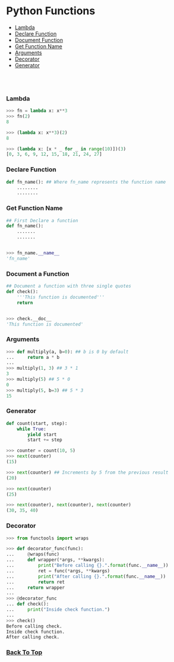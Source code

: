# Python Functions



- [Lambda](#lambda)
- [Declare Function](#declare-function)
- [Document Function](#document-a-function)
- [Get Function Name](#get-function-name)
- [Arguments](#arguments)
- [Decorator](#lambda)
- [Generator](#generator)


<br><br>
### Lambda

```python
>>> fn = lambda x: x**3
>>> fn(2)
8

>>> (lambda x: x**3)(2)
8

>>> (lambda x: [x * _ for _ in range(10)])(3)
[0, 3, 6, 9, 12, 15, 18, 21, 24, 27]
```



### Declare Function

```python
def fn_name(): ## Where fn_name represents the function name
    ........
    ........

```


### Get Function Name
```python
## First Declare a function 
def fn_name():
    .......
    .......


>>> fn_name.__name__
'fn_name'
```


### Document a Function
```python
## Document a function with three single quotes
def check():
    '''This function is documented'''
    return


>>> check.__doc__
'This function is documented'
```


### Arguments
```python
>>> def multiply(a, b=0): ## b is 0 by default
...     return a * b
...
>>> multiply(1, 3) ## 3 * 1
3
>>> multiply(5) ## 5 * 0
0
>>> multiply(5, b=3) ## 5 * 3
15
```


### Generator
```python
def count(start, step):
    while True:
        yield start
        start += step

>>> counter = count(10, 5)
>>> next(counter)
(15)

>>> next(counter) ## Increments by 5 from the previous result
(20)

>>> next(counter)
(25)

>>> next(counter), next(counter), next(counter)
(30, 35, 40)
```


### Decorator

```python
>>> from functools import wraps

>>> def decorator_func(func):
...     @wraps(func)
...     def wrapper(*args, **kwargs):
...         print("Before calling {}.".format(func.__name__))
...         ret = func(*args, **kwargs)
...         print("After calling {}.".format(func.__name__))
...         return ret
...     return wrapper
...
>>> @decorator_func
... def check():
...     print("Inside check function.")
...
>>> check()
Before calling check.
Inside check function.
After calling check.
```


### [Back To Top](#python-functions)